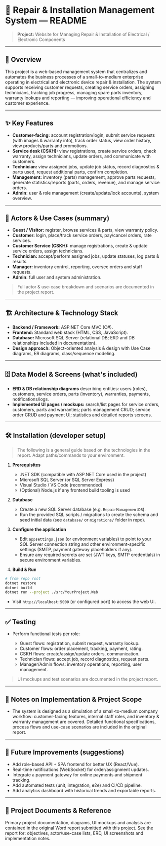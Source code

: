 # 🔧 Repair & Installation Management System — README

> **Project:** Website for Managing Repair & Installation of Electrical / Electronic Components

---

## 🚀 Overview

This project is a web-based management system that centralizes and automates the business processes of a small-to-medium enterprise operating in electrical and electronic device repair & installation. The system supports receiving customer requests, creating service orders, assigning technicians, tracking job progress, managing spare parts inventory, warranty lookups and reporting — improving operational efficiency and customer experience.

---

## ✨ Key Features

* **Customer-facing:** account registration/login, submit service requests (with images & warranty info), track order status, view order history, view products/parts and promotions.
* **Service desk (CSKH):** view registrations, create service orders, check warranty, assign technicians, update orders, and communicate with customers.
* **Technician:** view assigned jobs, update job status, record diagnostics & parts used, request additional parts, confirm completion.
* **Management:** inventory (parts) management, approve parts requests, generate statistics/reports (parts, orders, revenue), and manage service orders.
* **Admin:** user & role management (create/update/lock accounts), system overview.

---

## 👥 Actors & Use Cases (summary)

* **Guest / Visitor:** register, browse services & parts, view warranty policy.
* **Customer:** login, place/track service orders, pay/cancel orders, rate services.
* **Customer Service (CSKH):** manage registrations, create & update service orders, assign technicians.
* **Technician:** accept/perform assigned jobs, update statuses, log parts & results.
* **Manager:** inventory control, reporting, oversee orders and staff requests.
* **Admin:** full user and system administration.

> Full actor & use-case breakdown and scenarios are documented in the project report.

---

## 🏗 Architecture & Technology Stack

* **Backend / Framework:** ASP.NET Core MVC (C#).
* **Frontend:** Standard web stack (HTML, CSS, JavaScript).
* **Database:** Microsoft SQL Server (relational DB; ERD and DB relationships included in documentation).
* **Design approach:** Object-oriented analysis & design with Use Case diagrams, ER diagrams, class/sequence modeling.

---

## 🗄 Data Model & Screens (what's included)

* **ERD & DB relationship diagrams** describing entities: users (roles), customers, service orders, parts (inventory), warranties, payments, notifications/logs.
* **Implemented UI pages / mockups:** search/list pages for service orders, customers, parts and warranties; parts management CRUD; service order CRUD and payment UI; statistics and detailed reports screens.

---

## 🛠 Installation (developer setup)

> The following is a general guide based on the technologies in the report. Adapt paths/commands to your environment.

1. **Prerequisites**

   * .NET SDK (compatible with ASP.NET Core used in the project)
   * Microsoft SQL Server (or SQL Server Express)
   * Visual Studio / VS Code (recommended)
   * (Optional) Node.js if any frontend build tooling is used

2. **Database**

   * Create a new SQL Server database (e.g. `RepairManagementDB`).
   * Run the provided SQL scripts / migrations to create the schema and seed initial data (see `database/` or `migrations/` folder in repo).

3. **Configure the application**

   * Edit `appsettings.json` (or environment variables) to point to your SQL Server connection string and other environment-specific settings (SMTP, payment gateway placeholders if any).
   * Ensure any required secrets are set (JWT keys, SMTP credentials) in secure environment variables.

4. **Build & Run**

```bash
# from repo root
dotnet restore
dotnet build
dotnet run --project ./src/YourProject.Web
```

* Visit `http://localhost:5000` (or configured port) to access the web UI.

---

## ✅ Testing

* Perform functional tests per role:

  * Guest flows: registration, submit request, warranty lookup.
  * Customer flows: order placement, tracking, payment, rating.
  * CSKH flows: create/assign/update orders, communication.
  * Technician flows: accept job, record diagnostics, request parts.
  * Manager/Admin flows: inventory operations, reporting, user management.

> UI mockups and test scenarios are documented in the project report.

---

## 📌 Notes on Implementation & Project Scope

* The system is designed as a simulation of a small-to-medium company workflow: customer-facing features, internal staff roles, and inventory & warranty management are covered. Detailed functional specifications, process flows and use-case scenarios are included in the original report.

---

## 🔮 Future Improvements (suggestions)

* Add role-based API + SPA frontend for better UX (React/Vue).
* Real-time notifications (WebSocket) for order/assignment updates.
* Integrate a payment gateway for online payments and shipment tracking.
* Add automated tests (unit, integration, e2e) and CI/CD pipeline.
* Add analytics dashboard with historical trends and exportable reports.

---

## 📂 Project Documents & Reference

Primary project documentation, diagrams, UI mockups and analysis are contained in the original Word report submitted with this project. See the report for: objectives, actor/use-case lists, ERD, UI screenshots and implementation notes.


